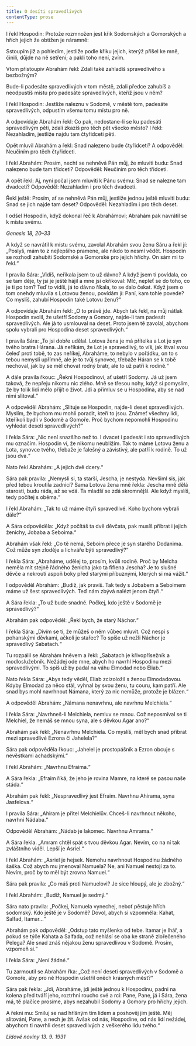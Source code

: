 ```yaml
---
title: O desíti spravedlivých
contentType: prose
---
```


<section>

I řekl Hospodin: Protože rozmnožen jest křik Sodomských a Gomorských a hřích jejich že obtížen je náramně:

Sstoupím již a pohledím, jestliže podle křiku jejich, kterýž přišel ke mně, činili, důjde na ně setření; a pakli toho není, zvím.

Vtom přistoupiv Abrahám řekl: Zdali také zahladíš spravedlivého s bezbožným?

Bude-li padesáte spravedlivých v tom městě, zdali předce zahubíš a neodpustíš místu pro padesáte spravedlivých, kteříž jsou v něm?

I řekl Hospodin: Jestliže naleznu v Sodomě, v městě tom, padesáte spravedlivých, odpustím všemu tomu místu pro ně.

A odpovídaje Abrahám řekl: Co pak, nedostane-li se ku padesáti spravedlivým pěti, zdali zkazíš pro těch pět všecko město? I řekl: Nezahladím, jestliže najdu tam čtyřidceti pěti.

Opět mluvil Abrahám a řekl: Snad nalezeno bude čtyřidceti? A odpověděl: Neučiním pro těch čtyřidceti.

I řekl Abrahám: Prosím, nechť se nehněvá Pán můj, že mluviti budu: Snad nalezeno bude tam třidceti? Odpověděl: Neučiním pro těch třidceti.

A opět řekl: Aj, nyní počal jsem mluviti k Pánu svému: Snad se nalezne tam dvadceti? Odpověděl: Nezahladím i pro těch dvadceti.

Řekl ještě: Prosím, ať se nehněvá Pán můj, jestliže jednou ještě mluviti budu: Snad se jich najde tam deset? Odpověděl: Nezahladím i pro těch deset.

I odšel Hospodin, když dokonal řeč k Abrahámovi; Abrahám pak navrátil se k místu svému.

_Genesis 18, 20–33_

A když se navrátil k místu svému, zavolal Abrahám svou ženu Sáru a řekl jí: „Poslyš, mám to z nejlepšího pramene, ale nikdo to nesmí vědět. Hospodin se rozhodl zahubiti Sodomské a Gomorské pro jejich hříchy. On sám mi to řekl.“

I pravila Sára: „Vidíš, neříkala jsem to už dávno? A když jsem ti povídala, co se tam děje, ty jsi je ještě hájil a mne jsi okřikoval: Mlč, nepleť se do toho, co je ti po tom? Teď to vidíš, já to dávno říkala, to se dalo čekat. Když jsem o tom onehdy mluvila s Lotovou ženou, povídám jí: Paní, kam tohle povede? Co myslíš, zahubí Hospodin také Lotovu ženu?“

A odpovídaje Abrahám řekl: „O to právě jde. Abych tak řekl, na můj nátlak Hospodin svolil, že ušetří Sodomy a Gomory, najde-li tam padesát spravedlivých. Ale já to usmlouval na deset. Proto jsem tě zavolal, abychom spolu vybrali pro Hospodina deset spravedlivých.“

I pravila Sára: „To jsi dobře udělal. Lotova žena je má přítelka a Lot je syn tvého bratra Hárana. Já neříkám, že Lot je spravedlivý, to víš, jak štval svou čeleď proti tobě, to zas neříkej, Abraháme, to nebylo v pořádku, on to s tebou nemyslí upřímně, ale je to tvůj synovec, třebaže Háran se k tobě nechoval, jak by se měl chovat rodný bratr, ale to už patří k rodině.“

A dále pravila řkouc: „Řekni Hospodinovi, ať ušetří Sodomy. Já už jsem taková, že nepřeju nikomu nic zlého. Mně se třesou nohy, když si pomyslím, že by tolik lidí mělo přijít o život. Jdi a přimluv se u Hospodina, aby se nad nimi slitoval.“

A odpověděl Abrahám: „Slituje se Hospodin, najde-li deset spravedlivých. Myslím, že bychom mu mohli poradit, kteří to jsou. Známeť všechny lidi, kteříkoli bydlí v Sodomě a Gomoře. Proč bychom nepomohli Hospodinu vyhledat deseti spravedlivých?“

I řekla Sára: „Nic není snazšího než to. I dvacet i padesát i sto spravedlivých mu označím. Hospodin ví, že nikomu neublížím. Tak to máme Lotovu ženu a Lota, synovce tvého, třebaže je falešný a závistivý, ale patří k rodině. To už jsou dva.“

Nato řekl Abrahám: „A jejich dvě dcery.“

Sára pak pravila: „Nemysli si, ta starší, Jescha, je nestyda. Nevšiml sis, jak před tebou kroutila zadnicí? Sama Lotova žena mně řekla: Jescha mně dělá starosti, budu ráda, až se vdá. Ta mladší se zdá skromnější. Ale když myslíš, tedy počítej s oběma.“

I řekl Abrahám: „Tak to už máme čtyři spravedlivé. Koho bychom vybrali dále?“

A Sára odpověděla: „Když počítáš ta dvě děvčata, pak musíš přibrat i jejich ženichy, Jobaba a Seboima.“

Abrahám však řekl: „Co tě nemá, Seboim přece je syn starého Dodanima. Což může syn zloděje a lichváře býti spravedlivý?“

I řekla Sára: „Abraháme, udělej to, prosím, kvůli rodině. Proč by Melcha neměla mít stejně řádného ženicha jako ta fiflena Jescha? Je to slušné děvče a nekroutí aspoň boky před starými příbuznými, kterých si má vážit.“

I odpověděl Abrahám: „Budiž, jak pravíš. Tak tedy s Jobabem a Seboimem máme už šest spravedlivých. Teď nám zbývá nalézt jenom čtyři.“

A Sára řekla: „To už bude snadné. Počkej, kdo ještě v Sodomě je spravedlivý?“

Abrahám pak odpověděl: „Řekl bych, že starý Náchor.“

I řekla Sára: „Divím se ti, že můžeš o něm vůbec mluvit. Což nespí s pohanskými děvkami, ačkoli je stařec? To spíše už nežli Náchor je spravedlivý Sabatach.“

Tu rozpálil se Abrahám hněvem a řekl: „Sabatach je křivopřísežník a modloslužebník. Nežádej ode mne, abych ho navrhl Hospodinu mezi spravedlivými. To spíš už by padal na váhu Elmodad nebo Eliab.“

Nato řekla Sára: „Abys tedy věděl, Eliab zcizoložil s ženou Elmodadovou. Kdyby Elmodad za něco stál, vyhnal by svou ženu, tu couru, kam patří. Ale snad bys mohl navrhnout Námana, který za nic nemůže, protože je blázen.“

A odpověděl Abrahám: „Námana nenavrhnu, ale navrhnu Melchiela.“

I řekla Sára: „Navrhneš-li Melchiela, nemluv se mnou. Což neposmíval se ti Melchiel, že nemáš se mnou syna, ale s děvkou Agar ano?“

Abrahám pak řekl: „Nenavrhnu Melchiela. Co myslíš, měl bych snad přibrat mezi spravedlivé Ezrona či Jahelela?“

Sára pak odpověděla řkouc: „Jahelel je prostopášník a Ezron obcuje s nevěstkami achadskými.“

I řekl Abrahám: „Navrhnu Efraima.“

A Sára řekla: „Efraim říká, že jeho je rovina Mamre, na které se pasou naše stáda.“

Abrahám pak řekl: „Nespravedlivý jest Efraim. Navrhnu Ahirama, syna Jasfelova.“

I pravila Sára: „Ahiram je přítel Melchielův. Chceš-li navrhnout někoho, navrhni Nádaba.“

Odpověděl Abrahám: „Nádab je lakomec. Navrhnu Amrama.“

A Sára řekla. „Amram chtěl spát s tvou děvkou Agar. Nevím, co na ní tak zvláštního viděl. Lepší je Asriel.“

I řekl Abrahám: „Asriel je hejsek. Nemohu navrhnout Hospodinu žádného šaška. Což abych mu jmenoval Namuela? Ne, ani Namuel nestojí za to. Nevím, proč by to měl být zrovna Namuel.“

Sára pak pravila: „Co máš proti Namuelovi? Je sice hloupý, ale je zbožný.“

I řekl Abrahám: „Budiž, Namuel je sedmý.“

Sára nato pravila: „Počkej, Namuela vynechej, neboť pěstuje hřích sodomský. Kdo ještě je v Sodomě? Dovol, abych si vzpomněla: Kahat, Salfad, Itamar…“

Abrahám pak odpověděl: „Odstup tato myšlenka od tebe. Itamar je lhář, a pokud se týče Kahata a Salfada, což nehlásí se oba ke straně zlořečeného Pelega? Ale snad znáš nějakou ženu spravedlivou v Sodomě. Prosím, vzpomeň si.“

I řekla Sára: „Není žádné.“

Tu zarmoutil se Abrahám řka: „Což není deseti spravedlivých v Sodomě a Gomoře, aby pro ně Hospodin ušetřil oněch krásných měst?“

Sára pak řekla: „Jdi, Abraháme, jdi ještě jednou k Hospodinu, padni na kolena před tváří jeho, roztrhni roucho své a rci: Pane, Pane, já i Sára, žena má, tě plačíce prosíme, abys nezahubil Sodomy a Gomory pro hříchy jejich.

A řekni mu: Smiluj se nad hříšným tím lidem a poshověj jim ještě. Měj slitování, Pane, a nech je žít. Avšak od nás, Hospodine, od nás lidí nežádej, abychom ti navrhli deset spravedlivých z veškerého lidu tvého.“

_Lidové noviny 13. 9. 1931_

</section>

[^1]: Votant (lat.) – přísedící u soudu. _Pozn. red_.

[^2]: Chlamyda (řec.) – plášť ve starém Řecku nošený přes levé rameno a sepnutý kovovou sponou. _Pozn. red_.

[^3]: Agora (řec.) – shromaždiště lidu. _Pozn. red_.

[^4]: Jednoroční beránci z jarního vrhu. _Pozn. red_.

[^5]: Megara – jedno z nejmocnějších starořeckých měst. _Pozn. red_.

[^6]: Boiótia – oblast středního Řecka. _Pozn. red_.

[^7]: Andres Boiótikoi – mužové boiótští. _Pozn. red_.

[^8]: Búlé (řec.) – poradní sbor se správní a soudní pravomocí. _Pozn. red_.

[^9]: Senonové – galský kmen, žijící mezi Loirou a Seinou. _Pozn. red_.

[^10]: Nunvář – zvěrokleštič. _Pozn. red_.

[^11]: Rabboni (aram.) – učiteli, mistře. _Pozn. red_.

[^12]: Synedrium/synedrion (řec.) – nejvyšší orgán moci v Judeji. _Pozn. red_.

[^13]: Hakeldama (aram.) – pohřebiště u Jeruzaléma pro cizozemce. _Pozn. red_.

[^14]: Virtus (lat.) – mužná cnost, ušlechtilost, síla, statečnost. _Pozn. red_.

[^15]: Augur (lat.) – ptakopravec, věštec předpovídající z letu ptáků. _Pozn. red_.

[^16]: O maličkosti se soudce nezajímá (velký duch nedbá malicherností). _Pozn. red_.

[^17]: Arián – člověk popírající Kristovo božství (přinesl ji Arius, alexandrijský, křesťanský kazatel). _Pozn. red_.

[^18]: Podestà vicegerente (ital.) – zástupce podesty (městského správního a soudního úředníka). _Pozn. red_.

[^19]: Karbunkul – tmavočervený drahokam (rubín, granát…). _Pozn. red_.

[^20]: Leporello – sluha, postava z Mozartovy opery Don Giovanni. _Pozn. red_.

[^21]: Exces in venere (lat.) – nestřídmost, výstřednost v pohlavním životě. _Pozn. red_.

[^22]: Albergo (ital.) – hostinec. _Pozn. red_.

[^23]: Nejdůstojnější blahorodí. _Pozn. red_.

[^24]: Vysoce vážený duchovní. _Pozn. red_.

[^25]: Scaligerové – šlechtický rod vládnoucí ve středověku. _Pozn. red_.

[^26]: Crapulone (ital.) – světák, zhýralec, opilec… _Pozn. red_.

[^27]: Vražedné přepadení. _Pozn. red_.

[^28]: Padouch. _Pozn. red_.

[^29]: Chlapec. _Pozn. red_.

[^30]: Zecchino – zlaťák, bývalá benátská zlatá mince. _Pozn. red_.

[^31]: Dělat honéry (z franc. honeur) – projevovat úctu, čest. _Pozn. red._

[^32]: Ať slouží. _Pozn. red._

[^33]: Kletba, nadávka (dosl. prase, vepř). _Pozn. red._

[^34]: Zatracený chlapík, darebák, lump. _Pozn. red._

[^35]: Hrome! _Pozn. red._

[^36]: Jak jste veliký! _Pozn. red._
